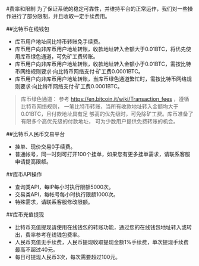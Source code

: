 #费率和限制
为了保证系统的稳定可靠性，并维持平台的正常运作，我们对一些操作进行了部分限制，并且收取一定手续费用。

##比特币在线钱包
* 库币用户地址间比特币转账免手续费。
* 库币用户向非库币用户地址转账，收款地址转入金额大于0.01BTC，将优先使用库币绿色通道，可免矿工费转账。
* 库币用户向非库币用户地址转账，收款地址转入金额小于0.01BTC，需按比特币网络规则要求·向比特币网络支付·矿工费0.0001BTC。
* 库币用户向非库币用户地址转账，当库币绿色通道繁忙时，需按比特币网络规则要求·向比特币网络支付·矿工费0.0001BTC。
    
>库币绿色通道：
>参考 https://en.bitcoin.it/wiki/Transaction_fees ，遵循比特币网络规则，
>一笔比特币转账，当所有收款地址转入金额均大于0.01BTC，且付款地址具有足
>够高的优先级时，可免除矿工费。库币准备了有限多个高优先级的付款地址，
>可为少数用户提供免费转账的机会。
    

##比特币人民币交易平台
* 挂单、现价交易0手续费。
* 普通帐号，同一时刻可打开100个挂单，如果您有更多挂单需求，请联系客服申请提高限额。
    

##库币API操作
* 查询类API，每IP每小时执行限额5000次。
* 交易类API，每帐号每小时执行限额1000次。
* 特殊需求，请联系客服修改限额。
    
##库币充值提现
* 比特币充值提现请使用在线钱包的转账功能，通过您的在线钱包地址转入或转出，费率参考在线钱包费率。
* 人民币充值无手续费，人民币提现收取提现金额1%手续费，单次提现手续费最高不超过40元。
* 每日可提现人民币3次，每次需要超过100元。
    
